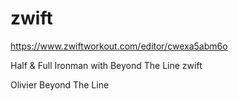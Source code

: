 # zwift

https://www.zwiftworkout.com/editor/cwexa5abm6o

Half & Full Ironman with Beyond The Line zwift

Olivier Beyond The Line
